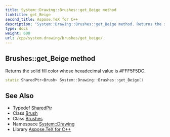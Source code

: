```yaml
---
title: System::Drawing::Brushes::get_Beige method
linktitle: get_Beige
second_title: Aspose.TeX for C++
description: 'System::Drawing::Brushes::get_Beige method. Returns the solid fill color whose hexadecimal value is #FFF5F5DC in C++.'
type: docs
weight: 600
url: /cpp/system.drawing/brushes/get_beige/
---
```

## Brushes::get_Beige method


Returns the solid fill color whose hexadecimal value is #FFF5F5DC.

```cpp
static SharedPtr<Brush> System::Drawing::Brushes::get_Beige()
```

## See Also

* Typedef [SharedPtr](../../../system/sharedptr/)
* Class [Brush](../../brush/)
* Class [Brushes](../)
* Namespace [System::Drawing](../../)
* Library [Aspose.TeX for C++](../../../)
